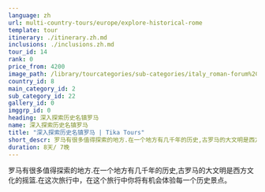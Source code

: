 ```yaml
---
language: zh
url: multi-country-tours/europe/explore-historical-rome
template: tour
itinerary: ./itinerary.zh.md
inclusions: ./inclusions.zh.md
tour_id: 14
rank: 0
price_from: 4200
image_path: /library/tourcategories/sub-categories/italy_roman-forum%2C-rome%2C-italy.jpg
country_id: 8
main_category_id: 2
sub_category_id: 22
gallery_id: 0
imggrp_id: 0
heading: 深入探索历史名镇罗马
name: 深入探索历史名镇罗马
title: "深入探索历史名镇罗马 | Tika Tours"
short_descr: 罗马有很多值得探索的地方.在一个地方有几千年的历史,古罗马的大文明是西方文化的摇篮. 
duration: 8天/ 7晚
---
```

罗马有很多值得探索的地方.在一个地方有几千年的历史,古罗马的大文明是西方文化的摇篮.在这次旅行中，在这个旅行中你将有机会体验每一个历史景点。
